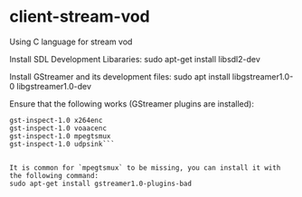 # client-stream-vod
Using C language for stream vod

Install SDL Development Libararies:
sudo apt-get install libsdl2-dev


Install GStreamer and its development files:
sudo apt install libgstreamer1.0-0 libgstreamer1.0-dev

Ensure that the following works (GStreamer plugins are installed):
```gst-inspect-1.0 videotestsrc
gst-inspect-1.0 x264enc
gst-inspect-1.0 voaacenc
gst-inspect-1.0 mpegtsmux
gst-inspect-1.0 udpsink```


It is common for `mpegtsmux` to be missing, you can install it with the following command:
sudo apt-get install gstreamer1.0-plugins-bad